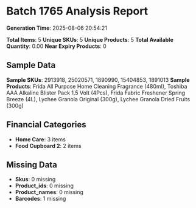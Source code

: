 # Batch 1765 Analysis Report

**Generation Time**: 2025-08-06 20:54:21

**Total Items**: 5
**Unique SKUs**: 5
**Unique Products**: 5
**Total Available Quantity**: 0.00
**Near Expiry Products**: 0

## Sample Data
**Sample SKUs**: 2913918, 25020571, 1890990, 15404853, 1891013
**Sample Products**: Frida All Purpose Home Cleaning Fragrance (480ml), Toshiba AAA Alkaline BIister Pack 1.5 Volt (4Pcs), Frida Fabric Freshener Spring Breeze (4L), Lychee Granola Original (300g), Lychee Granola Dried Fruits (300g) 

## Financial Categories
- **Home Care**: 3 items
- **Food Cupboard 2**: 2 items

## Missing Data
- **Skus**: 0 missing
- **Product_ids**: 0 missing
- **Product_names**: 0 missing
- **Barcodes**: 1 missing
